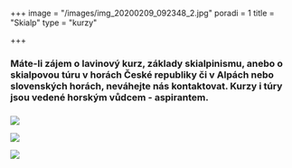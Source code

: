 +++
image = "/images/img_20200209_092348_2.jpg"
poradi = 1
title = "Skialp"
type = "kurzy"

+++
### Máte-li zájem o lavinový kurz, základy skialpinismu, anebo o skialpovou túru v horách České republiky či v Alpách nebo slovenských horách, neváhejte nás kontaktovat. Kurzy i túry jsou vedené horským vůdcem - aspirantem.

### 

![](/images/dscn3399.JPG)

![](/images/dscn3896.JPG)

 

![](/images/dscn3360.JPG)